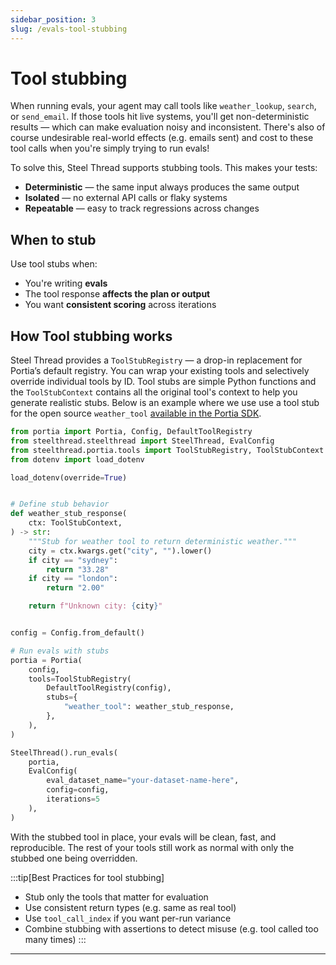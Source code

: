 ```yaml
---
sidebar_position: 3
slug: /evals-tool-stubbing
---
```


# Tool stubbing

When running evals, your agent may call tools like `weather_lookup`, `search`, or `send_email`. If those tools hit live systems, you'll get non-deterministic results — which can make evaluation noisy and inconsistent. There's also of course undesirable real-world effects (e.g. emails sent) and cost to these tool calls when you're simply trying to run evals!

To solve this, Steel Thread supports stubbing tools. This makes your tests:

- **Deterministic** — the same input always produces the same output
- **Isolated** — no external API calls or flaky systems
- **Repeatable** — easy to track regressions across changes

## When to stub

Use tool stubs when:

- You're writing **evals**
- The tool response **affects the plan or output**
- You want **consistent scoring** across iterations

## How Tool stubbing works

Steel Thread provides a `ToolStubRegistry` — a drop-in replacement for Portia’s default registry. You can wrap your existing tools and selectively override individual tools by ID. Tool stubs are simple Python functions and the `ToolStubContext` contains all the original tool's context to help you generate realistic stubs. Below is an example where we use use a tool stub for the open source `weather_tool` [available in the Portia SDK](https://docs.portialabs.ai/portia-tools/open-source/weather).


```python patch=st_run_evals
from portia import Portia, Config, DefaultToolRegistry
from steelthread.steelthread import SteelThread, EvalConfig
from steelthread.portia.tools import ToolStubRegistry, ToolStubContext
from dotenv import load_dotenv

load_dotenv(override=True)


# Define stub behavior
def weather_stub_response(
    ctx: ToolStubContext,
) -> str:
    """Stub for weather tool to return deterministic weather."""
    city = ctx.kwargs.get("city", "").lower()
    if city == "sydney":
        return "33.28"
    if city == "london":
        return "2.00"

    return f"Unknown city: {city}"


config = Config.from_default()

# Run evals with stubs 
portia = Portia(
    config,
    tools=ToolStubRegistry(
        DefaultToolRegistry(config),
        stubs={
            "weather_tool": weather_stub_response,
        },
    ),
)

SteelThread().run_evals(
    portia,
    EvalConfig(
        eval_dataset_name="your-dataset-name-here",
        config=config,
        iterations=5
    ),
)
```

With the stubbed tool in place, your evals will be clean, fast, and reproducible. The rest of your tools still work as normal with only the stubbed one being overridden.


:::tip[Best Practices for tool stubbing]
* Stub only the tools that matter for evaluation
* Use consistent return types (e.g. same as real tool)
* Use `tool_call_index` if you want per-run variance
* Combine stubbing with assertions to detect misuse (e.g. tool called too many times)
:::

---